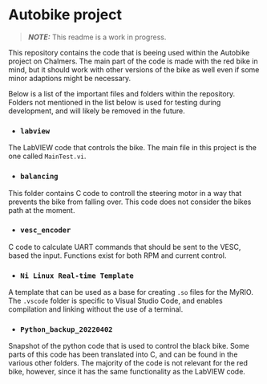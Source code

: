 # Autobike project

> **_NOTE:_** This readme is a work in progress.

This repository contains the code that is beeing used within the Autobike project on Chalmers. The main part of the code is made with the red bike in mind,
but it should work with other versions of the bike as well even if some minor adaptions might be necessary.

Below is a list of the important files and folders within the repository. Folders not mentioned in the list below is used for testing during development,
and will likely be removed in the future.

* ### `labview`

The LabVIEW code that controls the bike. The main file in this project is the one called `MainTest.vi`.

* ### `balancing`

This folder contains C code to controll the steering motor in a way that prevents the bike from falling over. This code does not consider the bikes
path at the moment.

* ### `vesc_encoder`

C code to calculate UART commands that should be sent to the VESC, based the input. Functions exist for both RPM and current control.

* ### `Ni Linux Real-time Template`

A template that can be used as a base for creating `.so` files for the MyRIO. The `.vscode` folder is specific to Visual Studio Code, and enables
compilation and linking without the use of a terminal.

* ### `Python_backup_20220402`

Snapshot of the python code that is used to control the black bike. Some parts of this code has been translated into C, and can be found in the various
other folders. The majority of the code is not relevant for the red bike, however, since it has the same functionality as the LabVIEW code.
